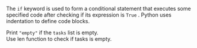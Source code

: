 The `if` keyword is used to form a conditional statement that executes some specified code after checking if its expression is `True` . Python uses indentation to define code blocks.  
  
Print `"empty"` if the `tasks` list is empty.  
Use len function to check if tasks is empty.
